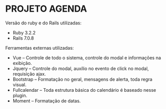 # PROJETO AGENDA

Versão do ruby e do Rails utilizadas: 
  - Ruby 3.2.2
  - Rails 7.0.8

Ferramentas externas utilizadas:
  - Vue – Controle de todo o sistema, controle do modal e informações na exibição.
  - Jquery – Controle do modal, auxílio no evento de click no modal, requisição ajax.
  - Bootstrap – Formatação no geral, mensagens de alerta, toda regra visual.
  - Fullcalendar – Toda estrutura básica do calendário é baseado nesse plugin.
  - Moment – Formatação de datas.

